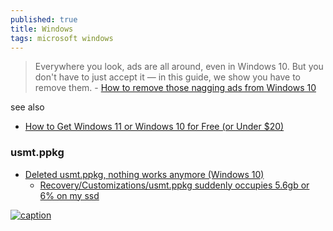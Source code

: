 ```yaml
---
published: true
title: Windows
tags: microsoft windows
---
```

> Everywhere you look, ads are all around, even in Windows 10. But you don't have to just accept it — in this guide, we show you have to remove them. - [How to remove those nagging ads from Windows 10](https://www.minitool.com/news/remove-block-ads-windows-10.html)

see also
- [How to Get Windows 11 or Windows 10 for Free (or Under $20)](https://www.tomshardware.com/reviews/get-windows-10-free-or-cheap,5717.html)

### usmt.ppkg
- [Deleted usmt.ppkg, nothing works anymore (Windows 10)](https://superuser.com/questions/1517095/deleted-usmt-ppkg-nothing-works-anymore-windows-10)
	- [Recovery/Customizations/usmt.ppkg suddenly occupies 5.6gb or 6% on my ssd ](https://answers.microsoft.com/en-us/windows/forum/all/recoverycustomizationsusmtppkg-suddenly-occupies/9f7eaafa-1e6d-4ed4-822f-4ae68317da61)

[![caption](https://upload.wikimedia.org/wikipedia/commons/thumb/e/ed/Windows_Version_History.svg/1024px-Windows_Version_History.svg.png)](https://en.wikipedia.org/wiki/List_of_Microsoft_Windows_versions#/media/File:Windows_Version_History.svg)
